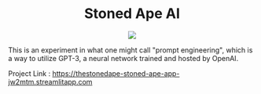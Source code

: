 <div align="center"> 
  <h1 align ="center">Stoned Ape AI</h1>
 
  <img src="https://img.shields.io/badge/-Python-red"></div>

This is an experiment in what one might call "prompt engineering", which is a way to utilize GPT-3, a neural network trained and hosted by OpenAI.

Project Link :
https://thestonedape-stoned-ape-app-jw2mtm.streamlitapp.com
